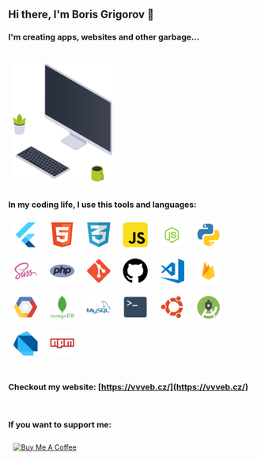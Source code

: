 ## Hi there, I'm Boris Grigorov 🎉 ##

### I'm creating apps, websites and other garbage... ###

<br/>
<img alt="workspace" width="200px" src="Icons/workspace.png">

### In my coding life, I use this tools and languages: ##

<style>
img{
    padding: 10px;
}
</style>

<img alt="icon" width="50px" src="Icons/flutter.png" />
<img alt="icon" width="50px" src="Icons/html.png" />
<img alt="icon" width="50px" src="Icons/css.png" />
<img alt="icon" width="50px" src="Icons/js.png" />
<img alt="icon" width="50px" src="Icons/nodejs.png" />
<img alt="icon" width="50px" src="Icons/python.png" />
<img alt="icon" width="50px" src="Icons/sass.png" />
<img alt="icon" width="50px" src="Icons/php.png" />
<img alt="icon" width="50px" src="Icons/git.png" />
<img alt="icon" width="50px" src="Icons/github.png" />
<img alt="icon" width="50px" src="Icons/vscode.png" />
<img alt="icon" width="50px" src="Icons/firebase.png" />
<img alt="icon" width="50px" src="Icons/google.png" />
<img alt="icon" width="50px" src="Icons/mongo.png" />
<img alt="icon" width="50px" src="Icons/mysql.png" />
<img alt="icon" width="50px" src="Icons/terminal.png" />
<img alt="icon" width="50px" src="Icons/ubuntu.png" />
<img alt="icon" width="50px" src="Icons/as.png" />
<img alt="icon" width="50px" src="Icons/dart.png" />
<img alt="icon" width="50px" src="Icons/npm.png" />

<br/>
<br/>

<!--<img align="left" alt="codeSTACKr's Github Stats" src="https://github-readme-stats.vercel.app/api?username=borisgrigorov&show_icons=true&hide_border=true" />-->

### Checkout my website: [https://vvveb.cz/](https://vvveb.cz/) ###
<br/>

### If you want to support me: ###
<a href="https://www.buymeacoffee.com/borisgrigorov" target="_blank"><img src="https://cdn.buymeacoffee.com/buttons/lato-green.png" alt="Buy Me A Coffee" style="height: 51px !important;width: 217px !important;" ></a>